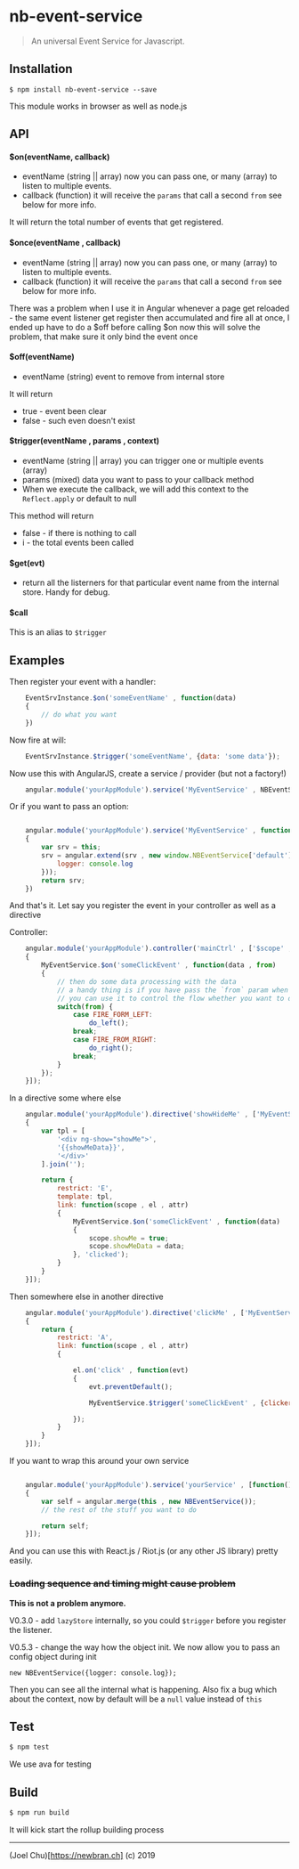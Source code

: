 # nb-event-service

> An universal Event Service for Javascript.

## Installation

    $ npm install nb-event-service --save

This module works in browser as well as node.js

## API

#### $on(eventName, callback)

* eventName (string || array) now you can pass one, or many (array) to listen to multiple events.
* callback (function) it will receive the `params` that call a second `from` see below for more info.

It will return the total number of events that get registered.

#### $once(eventName , callback)

* eventName (string || array) now you can pass one, or many (array) to listen to multiple events.
* callback (function) it will receive the `params` that call a second `from` see below for more info.

There was a problem when I use it in Angular whenever a page
get reloaded - the same event listener get register then accumulated
and fire all at once, I ended up have to do a $off before calling $on
now this will solve the problem, that make sure it only bind the event once

#### $off(eventName)

* eventName (string) event to remove from internal store  

It will return

* true - event been clear
* false - such even doesn't exist

#### $trigger(eventName , params , context)

* eventName (string || array) you can trigger one or multiple events (array)
* params (mixed) data you want to pass to your callback method
* When we execute the callback, we will add this context to the `Reflect.apply` or default to null

This method will return

* false - if there is nothing to call
* i - the total events been called

#### $get(evt)

* return all the listerners for that particular event name from the internal store. Handy for debug.

#### $call

This is an alias to `$trigger`

## Examples

Then register your event with a handler:

```js
    EventSrvInstance.$on('someEventName' , function(data)
    {
        // do what you want
    })
```

Now fire at will:

```js
    EventSrvInstance.$trigger('someEventName', {data: 'some data'});
```

Now use this with AngularJS, create a service / provider (but not a factory!)

```javascript
    angular.module('yourAppModule').service('MyEventService' , NBEventService);
```

Or if you want to pass an option:

```javascript

    angular.module('yourAppModule').service('MyEventService' , function()
    {
        var srv = this;
        srv = angular.extend(srv , new window.NBEventService['default']({
            logger: console.log
        }));
        return srv;
    })

```


And that's it. Let say you register the event in your controller as well as a directive

Controller:

```js
    angular.module('yourAppModule').controller('mainCtrl' , ['$scope' , 'MyEventService', function($scope , MyEventService)
    {
        MyEventService.$on('someClickEvent' , function(data , from)
        {
            // then do some data processing with the data
            // a handy thing is if you have pass the `from` param when you call the `$trigger`
            // you can use it to control the flow whether you want to do anything with it.
            switch(from) {
                case FIRE_FORM_LEFT:
                    do_left();
                break;
                case FIRE_FROM_RIGHT:
                    do_right();
                break;
            }
        });
    }]);
```

In a directive some where else

```js
    angular.module('yourAppModule').directive('showHideMe' , ['MyEventService' , function(MyEventService)
    {
        var tpl = [
            '<div ng-show="showMe">',
            '{{showMeData}}',
            '</div>'
        ].join('');

        return {
            restrict: 'E',
            template: tpl,
            link: function(scope , el , attr)
            {
                MyEventService.$on('someClickEvent' , function(data)
                {
                    scope.showMe = true;
                    scope.showMeData = data;
                }, 'clicked');
            }
        }
    }]);
```


Then somewhere else in another directive

```js
    angular.module('yourAppModule').directive('clickMe' , ['MyEventService' , function(MyEventService)
    {
        return {
            restrict: 'A',
            link: function(scope , el , attr)
            {

                el.on('click' , function(evt)
                {
                    evt.preventDefault();

                    MyEventService.$trigger('someClickEvent' , {clicker: 'clickMe Directive'} , 'another-click');

                });
            }
        }
    }]);
```

If you want to wrap this around your own service

```js

    angular.module('yourAppModule').service('yourService' , [function()
    {
        var self = angular.merge(this , new NBEventService());
        // the rest of the stuff you want to do

        return self;
    }]);
```

And you can use this with React.js / Riot.js (or any other JS library) pretty easily.

### ~~Loading sequence and timing might cause problem~~

**This is not a problem anymore.**

V0.3.0 - add `lazyStore` internally, so you could `$trigger` before you register the listener.

V0.5.3 - change the way how the object init. We now allow you to pass an config object during init

    new NBEventService({logger: console.log});

Then you can see all the internal what is happening. Also fix a bug which about the context, now by default will be a `null` value
instead of `this`

## Test

```sh
$ npm test  
```

We use ava for testing

## Build

```sh
$ npm run build
```

It will kick start the rollup building process

---

(Joel Chu)[https://newbran.ch] (c) 2019
